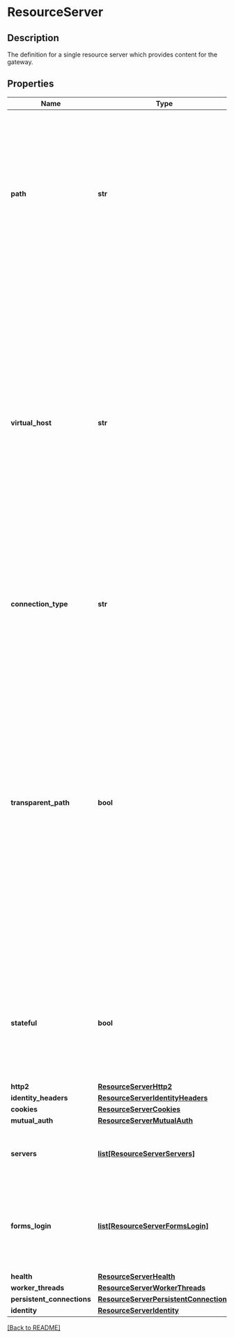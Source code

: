 # ResourceServer

## Description

The definition for a single resource server which provides content for the gateway.


## Properties

Name | Type | Description | Notes
------------ | ------------- | ------------- | -------------
**path** | **str** | The path at which the resource server will be made available. This entry is required if the virtual\_host entry has not been specified. It is not valid to have both path and virtual\_host entries specified. | [optional] 
**virtual\_host** | **str** | The virtual host, as defined by the host header in the request, at which the resource server will be made available. Port information may also be specified if the virtual host is on a non-default port for the intended protocol. This entry is required if the path entry has not been specified. It is not valid to have both path and virtual\_host entries specified. | [optional] 
**connection\_type** | **str** | The connection type the reverse proxy will make for this resource server. | [optional] [default to 'tcp']
**transparent\_path** | **bool** | A boolean flag indicating whether or not this resource server uses a transparent path. For path type resource servers, setting this entry to true will result in the passing of the entire URL as observed by the reverse proxy to the resource server, including the value given in \"path\". If set to false the reverse proxy will filter the path from the URL and pass only the remainder of the URL to the resource server. | [optional] [default to False]
**stateful** | **bool** | A boolean flag indicating whether or not user requests, for the lifetime of a session, are always processed by the same resource server.  | [optional] [default to False]
**http2** | [**ResourceServerHttp2**](ResourceServerHttp2.md) |  | [optional] 
**identity\_headers** | [**ResourceServerIdentityHeaders**](ResourceServerIdentityHeaders.md) |  | [optional] 
**cookies** | [**ResourceServerCookies**](ResourceServerCookies.md) |  | [optional] 
**mutual\_auth** | [**ResourceServerMutualAuth**](ResourceServerMutualAuth.md) |  | [optional] 
**servers** | [**list[ResourceServerServers]**](ResourceServerServers.md) | Specifies the location of the resource server that is being protected.| [optional] 
**forms\_login** | [**list[ResourceServerFormsLogin]**](ResourceServerFormsLogin.md) | Specifies the configuration information used for performing form-based single sign-on to the protected application.| [optional] 
**health** | [**ResourceServerHealth**](ResourceServerHealth.md) |  | [optional] 
**worker\_threads** | [**ResourceServerWorkerThreads**](ResourceServerWorkerThreads.md) |  | [optional] 
**persistent\_connections** | [**ResourceServerPersistentConnections**](ResourceServerPersistentConnections.md) |  | [optional] 
**identity** | [**ResourceServerIdentity**](ResourceServerIdentity.md) |  | [optional] 

[[Back to README]](../README.md)




